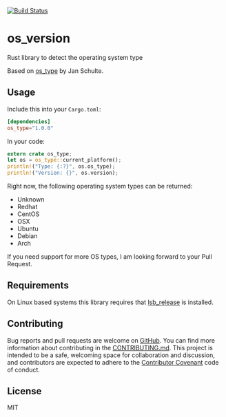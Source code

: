 [![Build Status](https://travis-ci.org/DarkEld3r/os_version.svg?branch=master)](https://travis-ci.org/DarkEld3r/os_version)

# os_version
Rust library to detect the operating system type

Based on [os_type](https://github.com/schultyy/os_type) by Jan Schulte.

## Usage

Include this into your `Cargo.toml`:

```toml
[dependencies]
os_type="1.0.0"
```

In your code:

```rust
extern crate os_type;
let os = os_type::current_platform();
println!("Type: {:?}", os.os_type);
println!("Version: {}", os.version);
```

Right now, the following operating system types can be returned:
- Unknown
- Redhat
- CentOS
- OSX
- Ubuntu
- Debian
- Arch

If you need support for more OS types, I am looking forward to your Pull Request.

## Requirements

On Linux based systems this library requires that [lsb_release](http://refspecs.linuxbase.org/LSB_2.0.1/LSB-PDA/LSB-PDA/lsbrelease.html) is installed.

## Contributing

Bug reports and pull requests are welcome on [GitHub](https://github.com/schultyy/os_type).
You can find more information about contributing in the [CONTRIBUTING.md](https://github.com/schultyy/os_type/blob/master/CONTRIBUTING.md).
This project is intended to be a safe, welcoming space for collaboration and discussion, and contributors are expected to adhere to the [Contributor Covenant](http://contributor-covenant.org/version/1/4/) code of conduct.

## License

MIT
